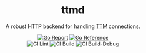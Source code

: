 <div align="center">
    <h1>ttmd</h1>
    <p>A robust HTTP backend for handling <a href="https://github.com/desertwitch/TTM-unRAID">TTM</a> connections.</p>
</div>

<div align="center">
    <a href="https://goreportcard.com/report/github.com/desertwitch/ttmd"><img alt="Go Report" src="https://goreportcard.com/badge/github.com/desertwitch/ttmd"></a>
    <a href="https://pkg.go.dev/github.com/desertwitch/ttmd"><img src="https://pkg.go.dev/badge/github.com/desertwitch/ttmd.svg" alt="Go Reference"></a>
    <br>
    <img alt="CI Lint" src="https://github.com/desertwitch/ttmd/actions/workflows/golangci-lint.yml/badge.svg">
    <img alt="CI Build" src="https://github.com/desertwitch/ttmd/actions/workflows/golang-build.yml/badge.svg">
    <img alt="CI Build-Debug" src="https://github.com/desertwitch/ttmd/actions/workflows/golang-build-debug.yml/badge.svg">
</div>

<br />
